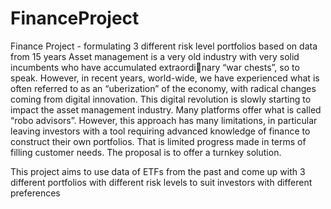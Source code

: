 # FinanceProject
Finance Project - formulating 3 different risk level portfolios based on data from 15 years 
Asset management is a very old industry with very solid incumbents who have accumulated extraordinary “war chests”, so to speak. However, in recent years, world-wide, we have experienced what is often
referred to as an “uberization” of the economy, with radical changes coming from digital innovation.
This digital revolution is slowly starting to impact the asset management industry. Many platforms
offer what is called “robo advisors”. However, this approach has many limitations, in particular leaving
investors with a tool requiring advanced knowledge of finance to construct their own portfolios. That
is limited progress made in terms of filling customer needs. The proposal is to offer a turnkey solution.

This project aims to use data of ETFs from the past and come up with 3 different portfolios with different risk levels to suit investors with different preferences

